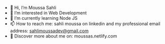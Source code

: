 - 👋 Hi, I’m Moussa Sahli
- 👀 I’m interested in Web Development
- 🌱 I’m currently learning Node JS
- 📫 How to reach me: sahli moussa on linkedin and my professional email address: sahlimoussadev@gmail.com
- 🙌 Discover more about me on: moussas.netlify.com

<!---
MoeShoe/MoeShoe is a ✨ special ✨ repository because its `README.md` (this file) appears on your GitHub profile.
You can click the Preview link to take a look at your changes.
--->
